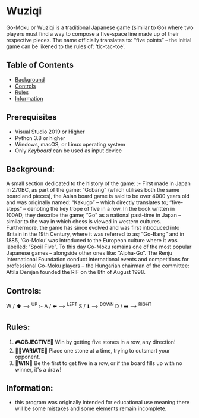 # Wuziqi
  Go-Moku or Wuziqi is a traditional Japanese game (similar to Go) where two players must find a way to compose a five-space line made up of their respective pieces. The name officially translates to: “five points” – the initial game can be likened to the rules of: ‘tic-tac-toe'. 

## Table of Contents
- [Background](#Background)
- [Controls](#Controls)
- [Rules](#Rules)
- [Information](#Information)

## Prerequisites
- Visual Studio 2019 or Higher
- Python 3.8 or higher
- Windows, macOS, or Linux operating system
- Only *Keyboard* can be used as input device


## Background:
A small section dedicated to the history of the game:
:- 
First made in Japan in 270BC, as part of the game: “Gobang”  (which utilises both the same board and pieces), the Asian board game is said to be over 4000 years old and was originally named: “Kakugo” – which directly translates to; “five-steps” – denoting the key trope of five in a row. 
In the book written in 100AD, they describe the game; “Go” as a national past-time in Japan – similar to the way in which chess is viewed in western cultures. Furthermore, the game has since evolved and was first introduced into Britain in the 19th Century, where it was referred to as; “Go-Bang” and in 1885, ‘Go-Moku’ was introduced to the European culture where it was labelled: “Spoil Five”.
To this day Go-Moku remains one of the most popular Japanese games – alongside other ones like: “Alpha-Go”. The Renju International Foundation  conduct international events and competitions for professional Go-Moku players – the Hungarian chairman of the committee: Attila Demjan founded the RIF on the 8th of August 1998.

## Controls:
W / ⬆️ --> <sup>UP</sup>
:-
A / ⬅️ --> <sup>LEFT</sup>
S / ⬇️ --> <sup>DOWN</sup>
D / ➡️ --> <sup>RIGHT</sup>

## Rules:
1. **🎮OBJECTIVE🎲** Win by getting five stones in a row, any direction!
2. **🧑‍🦲VARIATE💁** Place one stone at a time, trying to outsmart your opponent.
3. **👑WIN👑** Be the first to get five in a row, or if the board fills up with no winner, it's a draw!

## Information:
-  this program was originally intended for educational use meaning there will be some mistakes and some elements remain incomplete.


  
